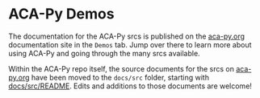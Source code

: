 # ACA-Py Demos <!-- omit in toc -->

The documentation for the ACA-Py srcs is published on the [aca-py.org](https://aca-py.org) documentation site in the `Demos` tab. Jump over there to learn more about using ACA-Py and going through the many srcs available.

Within the ACA-Py repo itself, the source documents for the srcs on [aca-py.org] have been moved to the `docs/src` folder, starting with [docs/src/README](../docs/src/README.md). Edits and additions to those documents are welcome!

[aca-py.org]: https://aca-py.org
